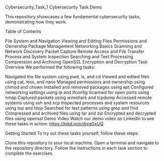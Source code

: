 Cybersecurity_Task_1
Cybersecurity Task Demo

This repository showcases a few fundamental cybersecurity tasks, demonstrating how they work.

Table of Contents

File System and Navigation
Viewing and Editing Files
Permissions and Ownership
Package Management
Networking Basics
Scanning and Network Discovery
Packet Capture
Remote Access and File Transfer
Process and System Inspection
Searching and Text Processing
Compression and Archiving
OpenSSL Encryption and Decryption
Task Overview We performed the following tasks:

Navigated the file system using pwd, ls, and cd
Viewed and edited files using cat, less, and nano
Managed permissions and ownership using chmod and chown
Installed and removed packages using apt
Configured networking settings using ip and ifconfig
Scanned for open ports using nmap
Captured packets using wireshark and tcpdump
Accessed remote systems using ssh and scp
Inspected processes and system resources using top and htop
Searched for text patterns using grep and find
Compressed and archived files using tar and zip
Encrypted and decrypted files using openssl
Demo Video Watch our demo video on LinkedIn to see these tasks in action: https://lnkd.in/p/djxgGxUQ

Getting Started To try out these tasks yourself, follow these steps:

Clone this repository to your local machine.
Open a terminal and navigate to the repository directory.
Follow the instructions in each task section to complete the exercises.